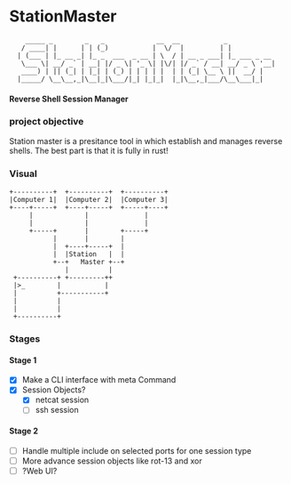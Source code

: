# StationMaster
```
    _____ _        _   _             __  __           _            
   / ____| |      | | (_)           |  \/  |         | |           
  | (___ | |_ __ _| |_ _  ___  _ __ | \  / | __ _ ___| |_ ___ _ __ 
   \___ \| __/ _` | __| |/ _ \| '_ \| |\/| |/ _` / __| __/ _ \ '__|
   ____) | || (_| | |_| | (_) | | | | |  | | (_| \__ \ ||  __/ |   
  |_____/ \__\__,_|\__|_|\___/|_| |_|_|  |_|\__,_|___/\__\___|_|    
```
#### Reverse Shell Session Manager

### project objective 
Station master is a presitance tool in which establish and manages reverse shells. The best part is that it is fully in rust! 

### Visual
```
+----------+  +----------+  +----------+
|Computer 1|  |Computer 2|  |Computer 3|
+----+-----+  +----+-----+  +-----+----+
     |             |              |
     |             |              |
     +-----+       |        +-----+
           |       |        |
           |  +----+-----+  |
           |  |Station   |  |
           +--+   Master +--+
              |          |
 +----------+ +---------++
 |>_        |           |
 |          +-----------+
 |          |
 |          |
 +----------+
```

### Stages
#### Stage 1
- [x] Make a CLI interface with meta Command
- [x] Session Objects?
  - [x] netcat session
  - [ ] ssh session

#### Stage 2
- [ ] Handle multiple include on selected ports for one session type
- [ ] More advance session objects like rot-13 and xor
- [ ] ?Web UI?

